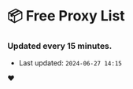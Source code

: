 # :package: Free Proxy List
### Updated every 15 minutes.

- Last updated: `2024-06-27 14:15`

:heart:
